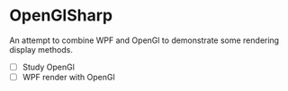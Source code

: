 # OpenGlSharp

An attempt to combine WPF and OpenGl to demonstrate some rendering display methods.

- [ ] Study OpenGl
- [ ] WPF render with OpenGl